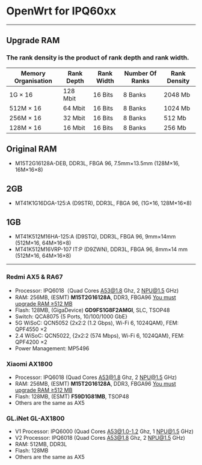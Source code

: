 # OpenWrt for IPQ60xx
***
## Upgrade RAM
### The rank density is the product of rank depth and rank width.
| Memory Organisation | Rank Depth | Rank Width | Number Of Ranks | Rank Density |
| ------| ------ | ------ | ------ | ------ |
| 1G × 16 | 128 Mbit | 16 Bits | 8 Banks | 2048 Mb |
| 512M × 16 | 64 Mbit | 16 Bits | 8 Banks | 1024 Mb |
| 256M × 16 | 32 Mbit | 16 Bits | 8 Banks | 512 Mb |
| 128M × 16 | 16 Mbit | 16 Bits | 8 Banks | 256 Mb |

## Original RAM
* M15T2G16128A-DEB, DDR3L, FBGA 96, 7.5mm×13.5mm (128M×16, 16M×16×8)

## 2GB
* MT41K1G16DGA-125:A (D9STR), DDR3L, FBGA 96, (1G×16, 128M×16×8)

## 1GB
* MT41K512M16HA-125:A (D9STQ), DDR3L, FBGA 96, 9mm×14mm (512M×16, 64M×16×8)
* MT41K512M16VRP-107 IT:P (D9ZWN), DDR3L, FBGA 96, 8mm×14 mm (512M×16, 64M×16×8)
***
### Redmi AX5 & RA67
* Processor: IPQ6018（Quad Cores A53@1.8 Ghz, 2 NPU@1.5 GHz)
* RAM: 256MB, (ESMT) **M15T2G16128A**, DDR3, FBGA96 [You must upgrade RAM ≥512 MB](#heading)
* Flash: 128MB, (GigaDevice) **GD9FS1G8F2AMGI**, SLC, TSOP48
* Switch: QCA8075 {5 Ports, 10/100/1000 GbE}
* 5G WiSoC: QCN5052 {2x2:2 (1.2 Gbps), Wi-Fi 6, 1024QAM}, FEM: QPF4550 ×2
* 2.4 WiSoC: QCN5022, {2x2:2 (574 Mbps), Wi-Fi 6, 1024QAM}, FEM: QPF4200 ×2
* Power Management: MP5496

### Xiaomi AX1800
* Processor: IPQ6018 (Quad Cores A53@1.8 Ghz, 2 NPU@1.5 GHz)
* RAM: 256MB, (ESMT) **M15T2G16128A**, DDR3, FBGA96 [You must upgrade RAM ≥512 MB](#heading)
* Flash: 128MB, (ESMT) **F59D1G81MB**, TSOP48
* Others are the same as AX5

### GL.iNet GL-AX1800
* V1 Processor: IPQ6000 (Quad Cores A53@1.0-1.2 Ghz, 1 NPU@1.5 GHz)
* V2 Processor: IPQ6018 (Quad Cores A53@1.8 Ghz, 2 NPU@1.5 GHz)
* RAM: 512MB, DDR3L
* Flash: 128MB
* Others are the same as AX5